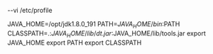 
--vi /etc/profile

JAVA_HOME=/opt/jdk1.8.0_191
PATH=$JAVA_HOME/bin:$PATH
CLASSPATH=.:$JAVA_HOME/lib/dt.jar:$JAVA_HOME/lib/tools.jar
export JAVA_HOME
export PATH
export CLASSPATH
